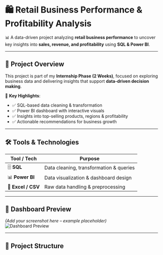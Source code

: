 # 🛍️ Retail Business Performance & Profitability Analysis  

📊 A data-driven project analyzing **retail business performance** to uncover key insights into **sales, revenue, and profitability** using **SQL & Power BI**.  

---

## 🚀 Project Overview  
This project is part of my **Internship Phase (2 Weeks)**, focused on exploring business data and delivering insights that support **data-driven decision making**.  

🔑 **Key Highlights**:  
- ✅ SQL-based data cleaning & transformation  
- ✅ Power BI dashboard with interactive visuals  
- ✅ Insights into top-selling products, regions & profitability  
- ✅ Actionable recommendations for business growth  

---

## 🛠️ Tools & Technologies  
| Tool / Tech | Purpose |
|-------------|---------|
| 🗄️ **SQL** | Data cleaning, transformation & queries |
| 📊 **Power BI** | Data visualization & dashboard design |
| 📑 **Excel / CSV** | Raw data handling & preprocessing |

---

## 📸 Dashboard Preview  
*(Add your screenshot here – example placeholder)*  
![Dashboard Preview](dashboard-preview.png)  

---

## 📂 Project Structure  
